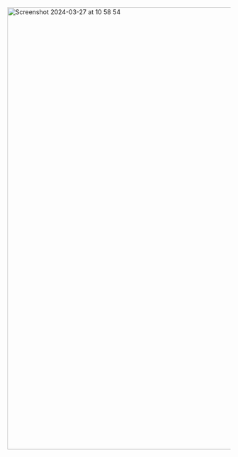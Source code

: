<img width="997" alt="Screenshot 2024-03-27 at 10 58 54" src="https://github.com/interalia0/ICMPphaser/assets/125864446/8b3ca278-2240-49a5-b1e2-d27c0a11dd50">
